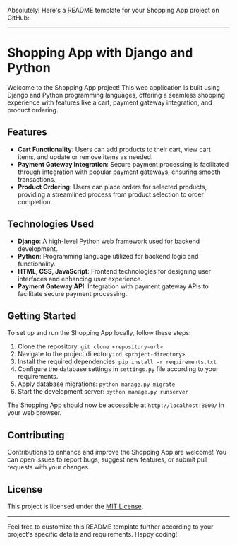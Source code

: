 Absolutely! Here's a README template for your Shopping App project on GitHub:

---

# Shopping App with Django and Python

Welcome to the Shopping App project! This web application is built using Django and Python programming languages, offering a seamless shopping experience with features like a cart, payment gateway integration, and product ordering.

## Features

- **Cart Functionality**: Users can add products to their cart, view cart items, and update or remove items as needed.
- **Payment Gateway Integration**: Secure payment processing is facilitated through integration with popular payment gateways, ensuring smooth transactions.
- **Product Ordering**: Users can place orders for selected products, providing a streamlined process from product selection to order completion.

## Technologies Used

- **Django**: A high-level Python web framework used for backend development.
- **Python**: Programming language utilized for backend logic and functionality.
- **HTML, CSS, JavaScript**: Frontend technologies for designing user interfaces and enhancing user experience.
- **Payment Gateway API**: Integration with payment gateway APIs to facilitate secure payment processing.

## Getting Started

To set up and run the Shopping App locally, follow these steps:

1. Clone the repository: `git clone <repository-url>`
2. Navigate to the project directory: `cd <project-directory>`
3. Install the required dependencies: `pip install -r requirements.txt`
4. Configure the database settings in `settings.py` file according to your requirements.
5. Apply database migrations: `python manage.py migrate`
6. Start the development server: `python manage.py runserver`

The Shopping App should now be accessible at `http://localhost:8000/` in your web browser.

## Contributing

Contributions to enhance and improve the Shopping App are welcome! You can open issues to report bugs, suggest new features, or submit pull requests with your changes.

## License

This project is licensed under the [MIT License](LICENSE).

---

Feel free to customize this README template further according to your project's specific details and requirements. Happy coding!